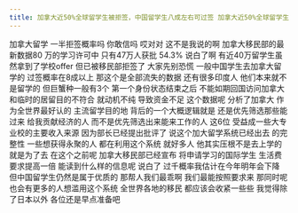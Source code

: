 ```yaml
---
title: 加拿大近50%全球留学生被拒签，中国留学生八成左右可过签 加拿大近50%全球留学生被拒签，中国留学生八成左右可过签，什么原因会导致留学生被拒签呢？
---
```

加拿大留学
一半拒签概率吗
你敢信吗
哎对对
这不是我说的啊
加拿大移民部的最新数据80
万的学习许可中
只有47万人获批 54.3%
说白了啊
有近40万留学生虽然拿到了学校offer
但已被移民部拒签了
大家先别恐慌
一般中国学生去加拿大留学的
过签概率在8成以上
那这个是全部流失的数据
还有很多印度人
他们本来就不是留学的
但巨蟹种一般有3个
第一个身份状态结束之后
不能如期回国访问加拿大
和临时的居留目的不符合
就动机不纯
导致资金不足
这个数据呢
分析了加拿大
作为全世界最好认的
主流留学目的地
背后的一个大概逻辑就是
还是优先筛选那些能过来
给我贡献经济的人
而不是优先筛选出来能来工作的人
这6位
受益成一些大专业校的主要收入来源
因为部长已经提出批评了
说这个加大留学系统已经出去
的完整性
一些想获得永聚的人
都在利用这个系统
就好多人
他其实压根不是去上学的
就是为了去
在这个之前呢
加拿大移民部已经宣布
将申请学习的国际学生
生活费要求提高一倍
能读到什么样的信息呢
说白了
过千概率我估计在今年明年会下降
但中国留学生仍然是属于优质的
那帮人我们最乖啊
我们最能按照要求来
那同时呢
也会有更多的人想滥用这个系统
全世界各地的移民
都应该会收紧一些些
我觉得除了日本以外
各位还是早点准备吧
